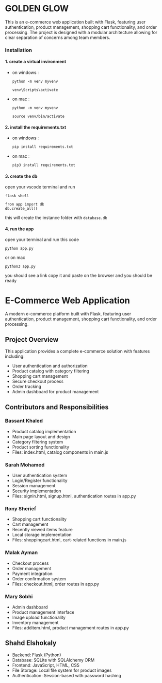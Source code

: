 # GOLDEN GLOW
This is an e-commerce web application built with Flask, featuring user authentication, product management, shopping cart functionality, and order processing. The project is designed with a modular architecture allowing for clear separation of concerns among team members.
### Installation
#### 1. create a virtual invironment
- on windows :

    ``` 
    python -m venv myvenv

    venv\Scripts\activate
    ```

- on mac :

    ``` 
    python -m venv myvenv

    source venv/bin/activate
    ```





#### 2. install the requirements.txt  
- on windows :

    ```bash 
    pip install requirements.txt
    ```

- on mac :

    ```bash 
    pip3 install requirements.txt
    ```

#### 3. create the db
open your vscode terminal and run 
```
flask shell
```

```
from app import db
db.create_all()
```
this will create the instance folder with `database.db`

#### 4. run the app
open your terminal and run this code
```
python app.py
```
or on mac
```
python3 app.py
```
you should see a link copy it and paste on the browser and you should be ready

# E-Commerce Web Application

A modern e-commerce platform built with Flask, featuring user authentication, product management, shopping cart functionality, and order processing.

## Project Overview

This application provides a complete e-commerce solution with features including:
- User authentication and authorization
- Product catalog with category filtering
- Shopping cart management
- Secure checkout process
- Order tracking
- Admin dashboard for product management

## Contributors and Responsibilities

### Bassant Khaled 
- Product catalog implementation
- Main page layout and design
- Category filtering system
- Product sorting functionality
- Files: index.html, catalog components in main.js

### Sarah Mohamed
- User authentication system
- Login/Register functionality
- Session management
- Security implementation
- Files: signin.html, signup.html, authentication routes in app.py

### Rony Sherief
- Shopping cart functionality
- Cart management
- Recently viewed items feature
- Local storage implementation
- Files: shoppingcart.html, cart-related functions in main.js

### Malak Ayman
- Checkout process
- Order management
- Payment integration
- Order confirmation system
- Files: checkout.html, order routes in app.py

### Mary Sobhi 
- Admin dashboard
- Product management interface
- Image upload functionality
- Inventory management
- Files: additem.html, product management routes in app.py


## Shahd Elshokaly

- Backend: Flask (Python)
- Database: SQLite with SQLAlchemy ORM
- Frontend: JavaScript, HTML, CSS
- File Storage: Local file system for product images
- Authentication: Session-based with password hashing


